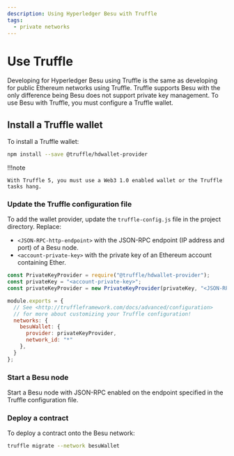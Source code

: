 ```yaml
---
description: Using Hyperledger Besu with Truffle
tags:
  - private networks
---
```


# Use Truffle

Developing for Hyperledger Besu using Truffle is the same as developing for public Ethereum
networks using Truffle. Truffle supports Besu with the only difference being Besu does not support
private key management. To use Besu with Truffle, you must configure a Truffle wallet.

## Install a Truffle wallet

To install a Truffle wallet:

```bash
npm install --save @truffle/hdwallet-provider
```

!!!note

    With Truffle 5, you must use a Web3 1.0 enabled wallet or the Truffle tasks hang.

### Update the Truffle configuration file

To add the wallet provider, update the `truffle-config.js` file in the project directory. Replace:

* `<JSON-RPC-http-endpoint>` with the JSON-RPC endpoint (IP address and port) of a Besu node.
* `<account-private-key>` with the private key of an Ethereum account containing Ether.

```javascript
const PrivateKeyProvider = require("@truffle/hdwallet-provider");
const privateKey = "<account-private-key>";
const privateKeyProvider = new PrivateKeyProvider(privateKey, "<JSON-RPC-http-endpoint>");

module.exports = {
  // See <http://truffleframework.com/docs/advanced/configuration>
  // for more about customizing your Truffle configuration!
  networks: {
    besuWallet: {
      provider: privateKeyProvider,
      network_id: "*"
    },
  }
};
```

### Start a Besu node

Start a Besu node with JSON-RPC enabled on the endpoint specified in the Truffle configuration
file.

### Deploy a contract

To deploy a contract onto the Besu network:

```bash
truffle migrate --network besuWallet
```
